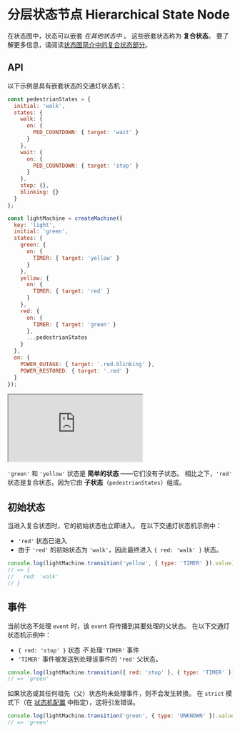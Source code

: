 # 分层状态节点 Hierarchical State Node

在状态图中，状态可以嵌套 _在其他状态中_ 。 这些嵌套状态称为 **复合状态**。 要了解更多信息，请阅读[状态图简介中的复合状态部分](./introduction-to-state-machines-and-statecharts/index.md#compound-states)。

## API

以下示例是具有嵌套状态的交通灯状态机：

```js
const pedestrianStates = {
  initial: 'walk',
  states: {
    walk: {
      on: {
        PED_COUNTDOWN: { target: 'wait' }
      }
    },
    wait: {
      on: {
        PED_COUNTDOWN: { target: 'stop' }
      }
    },
    stop: {},
    blinking: {}
  }
};

const lightMachine = createMachine({
  key: 'light',
  initial: 'green',
  states: {
    green: {
      on: {
        TIMER: { target: 'yellow' }
      }
    },
    yellow: {
      on: {
        TIMER: { target: 'red' }
      }
    },
    red: {
      on: {
        TIMER: { target: 'green' }
      },
      ...pedestrianStates
    }
  },
  on: {
    POWER_OUTAGE: { target: '.red.blinking' },
    POWER_RESTORED: { target: '.red' }
  }
});
```

<iframe src="https://stately.ai/viz/embed/?gist=e8af8924afe9352bf7d1e06f06407061"></iframe>

`'green'` 和 `'yellow'` 状态是 **简单的状态** ——它们没有子状态。 相比之下，`'red'` 状态是复合状态，因为它由 **子状态**（`pedestrianStates`）组成。

## 初始状态

当进入复合状态时，它的初始状态也立即进入。 在以下交通灯状态机示例中：

- `'red'` 状态已进入
- 由于 `'red'` 的初始状态为 `'walk'`，因此最终进入 `{ red: 'walk' }` 状态。

```js
console.log(lightMachine.transition('yellow', { type: 'TIMER' }).value);
// => {
//   red: 'walk'
// }
```

## 事件

当前状态不处理 `event` 时，该 `event` 将传播到其要处理的父状态。 在以下交通灯状态机示例中：

- `{ red: 'stop' }` 状态 _不_ 处理`'TIMER'` 事件
- `'TIMER'` 事件被发送到处理该事件的 `'red'` 父状态。

```js
console.log(lightMachine.transition({ red: 'stop' }, { type: 'TIMER' }).value);
// => 'green'
```

如果状态或其任何祖先（父）状态均未处理事件，则不会发生转换。 在 `strict` 模式下（在 [状态机配置](./machines.md#configuration) 中指定），这将引发错误。

```js
console.log(lightMachine.transition('green', { type: 'UNKNOWN' }).value);
// => 'green'
```
